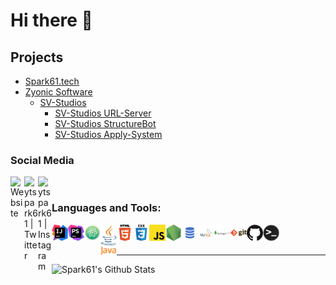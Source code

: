 # Hi there 👋

## Projects
- [Spark61.tech](http://spark61.tech/)
- [Zyonic Software](http://zyonicsoftware.com/)
  - [SV-Studios](https://sv-studios.net/)
    - [SV-Studios URL-Server](https://url.sv-studios.net/)
    - [SV-Studios StructureBot](https://discord.com/oauth2/authorize?client_id=585120769588330500&permissions=8&redirect_uri=https%3A%2F%2Fsv-studios.net%2F&scope=bot)
    - [SV-Studios Apply-System](https://apply.sv-studios.net/)
### Social Media

[<img align="left" alt="Website" width="22px" src="https://cdn.jsdelivr.net/npm/simple-icons@v3/icons/twitter.svg" />][website]
[<img align="left" alt="ytspark61 | Twitter" width="22px" src="https://cdn.jsdelivr.net/npm/simple-icons@v3/icons/twitter.svg" />][twitter]
[<img align="left" alt="ytspark61 | Instagram" width="22px" src="https://cdn.jsdelivr.net/npm/simple-icons@v3/icons/instagram.svg" />][instagram]

<br />

### Languages and Tools:
<img align="left" alt="IntelliJ IDEA Ultimate" width="26px" src="https://raw.githubusercontent.com/Spark61/Spark61/master/icon-intellij-idea.svg" />
<img align="left" alt="Phpstorm" width="26px" src="https://raw.githubusercontent.com/Spark61/Spark61/master/icon-phpstorm.svg" />
<img align="left" alt="Atom" width="26px" src="https://raw.githubusercontent.com/Spark61/Spark61/master/Icon_Atom.svg" />

<img align="left" alt="Java" width="26px" src="https://raw.githubusercontent.com/Spark61/Spark61/master/Java-Logo.svg" />

<img align="left" alt="HTML5" width="26px" src="https://raw.githubusercontent.com/github/explore/80688e429a7d4ef2fca1e82350fe8e3517d3494d/topics/html/html.png" />
<img align="left" alt="CSS" width="26px" src="https://raw.githubusercontent.com/github/explore/80688e429a7d4ef2fca1e82350fe8e3517d3494d/topics/css/css.png" />
<img align="left" alt="JavaScript" width="26px" src="https://raw.githubusercontent.com/Spark61/Spark61/master/javascript.svg" />


<img align="left" alt="Node.js" width="26px" src="https://raw.githubusercontent.com/github/explore/80688e429a7d4ef2fca1e82350fe8e3517d3494d/topics/nodejs/nodejs.png" />
<img align="left" alt="SQL" width="26px" src="https://raw.githubusercontent.com/github/explore/80688e429a7d4ef2fca1e82350fe8e3517d3494d/topics/sql/sql.png" />
<img align="left" alt="MySQL" width="26px" src="https://raw.githubusercontent.com/github/explore/80688e429a7d4ef2fca1e82350fe8e3517d3494d/topics/mysql/mysql.png" />
<img align="left" alt="MongoDB" width="26px" src="https://raw.githubusercontent.com/github/explore/80688e429a7d4ef2fca1e82350fe8e3517d3494d/topics/mongodb/mongodb.png" />
<img align="left" alt="Git" width="26px" src="https://raw.githubusercontent.com/github/explore/80688e429a7d4ef2fca1e82350fe8e3517d3494d/topics/git/git.png" />
<img align="left" alt="GitHub" width="26px" src="https://raw.githubusercontent.com/github/explore/78df643247d429f6cc873026c0622819ad797942/topics/github/github.png" />
<img align="left" alt="Terminal" width="26px" src="https://raw.githubusercontent.com/github/explore/80688e429a7d4ef2fca1e82350fe8e3517d3494d/topics/terminal/terminal.png" />

<br /><br />

---

<img align="left" alt="Spark61's Github Stats" src="https://github-readme-stats.vercel.app/api?username=Spark61&show_icons=true&hide_border=true&count_private=true" />

[website]: https://spark61.tech/
[twitter]: https://twitter.com/ytspark61/
[instagram]: https://www.instagram.com/ytspark61/
